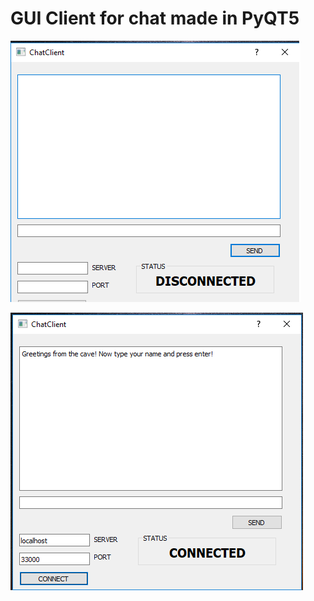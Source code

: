 # GUI Client for chat made in PyQT5

![Exhibit A](/screenshots/disconnected.png?raw=true "Disconnected")

![Exhibit B](/screenshots/connected.png?raw=true "Connected")

